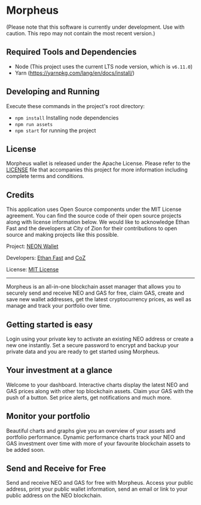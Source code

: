 # Morpheus

(Please note that this software is currently under development. Use with caution. This repo may not contain the most recent version.)

## Required Tools and Dependencies

  - Node (This project uses the current LTS node version, which is `v6.11.0`)
  - Yarn (https://yarnpkg.com/lang/en/docs/install/)

## Developing and Running

Execute these commands in the project's root directory:

  - `npm install` Installing node dependencies
  - `npm run assets`
  - `npm start` for running the project
  

## License

Morpheus wallet is released under the Apache License. Please refer to the [LICENSE](https://github.com/MorpheusWallet/Morpheus/blob/master/LICENSE.txt) file that accompanies this project for more information including complete terms and conditions.

## Credits
This application uses Open Source components under the MIT License agreement. You can find the source code of their open source projects along with license information below. We would like to acknowledge Ethan Fast and the developers at City of Zion for their contributions to open source and making projects like this possible.

Project: [NEON Wallet](https://github.com/CityOfZion/neon-wallet)

Developers: [Ethan Fast](https://github.com/Ejhfast) and [CoZ](https://github.com/CityOfZion)

License: [MIT License](https://github.com/CityOfZion/neon-wallet/blob/dev/LICENSE.md)

_____

Morpheus is an all-in-one blockchain asset manager that allows you to securely send and receive NEO and GAS for free, claim GAS, create and save new wallet addresses, get the latest cryptocurrency prices, as well as manage and track your portfolio over time.

## Getting started is easy

Login using your private key to activate an existing NEO address or create a new one instantly. Set a secure password to encrypt and backup your private data and you are ready to get started using Morpheus.

## Your investment at a glance

Welcome to your dashboard. Interactive charts display the latest NEO and GAS prices along with other top blockchain assets. Claim your GAS with the push of a button. Set price alerts, get notifications and much more.

## Monitor your portfolio

Beautiful charts and graphs give you an overview of your assets and portfolio performance. Dynamic performance charts track your NEO and GAS investment over time with more of your favourite blockchain assets to be added soon.

## Send and Receive for Free

Send and receive NEO and GAS for free with Morpheus. Access your public address, print your public wallet information, send an email or link to your public address on the NEO blockchain.


